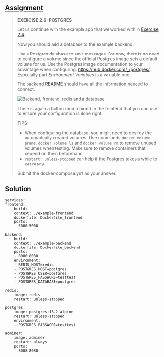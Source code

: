 ## [Assignment](https://courses.mooc.fi/org/uh-cs/courses/devops-with-docker/chapter-3/volumes-in-action#33527278-b27f-415e-8488-91fa1bd8e108)

> **EXERCISE 2.6: POSTGRES**
> 
> Let us continue with the example app that we worked with in [Exercise 2.4](https://courses.mooc.fi/org/uh-cs/courses/devops-with-docker/chapter-3/docker-networking#6ecbbdea-a420-4429-a2ac-9a88eed8c9db).
> 
> Now you should add a database to the example backend.
> 
> Use a Postgres database to save messages. For now, there is no need to configure a volume since the official Postgres image sets a default volume for us. Use the Postgres image documentation to your advantage when configuring: https://hub.docker.com/_/postgres/. Especially part *Environment Variables* is a valuable one.
> 
> The backend [README](https://github.com/docker-hy/material-applications/tree/main/example-backend) should have all the information needed to connect.
> 
> ![Backend, frontend, redis and a database](https://courses.mooc.fi/api/v0/files/course/03317330-6e94-44b0-a138-603dd2a54c0b/images/6kYExz1oAGBXUfpMjEutwRCTWqPyxa.png)
>
> There is again a button (and a form!) in the frontend that you can use to ensure your configuration is done right.
> 
> TIPS:
> 
> - When configuring the database, you might need to destroy the automatically created volumes. Use commands `docker volume prune`, `docker volume ls` and `docker volume rm` to remove unused volumes when testing. Make sure to remove containers that depend on them beforehand.
> - `restart: unless-stopped` can help if the Postgres takes a while to get ready
> 
> Submit the docker-compose.yml as your answer.

## Solution

    services:
    frontend:
        build: 
        context: ./example-frontend
        dockerfile: Dockerfile_frontend
        ports:
        - 5000:5000

    backend:
        build: 
        context: ./example-backend
        dockerfile: Dockerfile_backend
        ports:
        - 8080:8080
        environment:
        - REDIS_HOST=redis
        - POSTGRES_HOST=postgres
        - POSTGRES_USER=postgres
        - POSTGRES_PASSWORD=testtest
        - POSTGRES_DATABASE=postgres

    redis:
        image: redis
        restart: unless-stopped

    postgres:
        image: postgres:13.2-alpine
        restart: unless-stopped
        environment:
        - POSTGRES_PASSWORD=testtest

    adminer:
        image: adminer
        restart: always
        ports:
        - 8088:8080